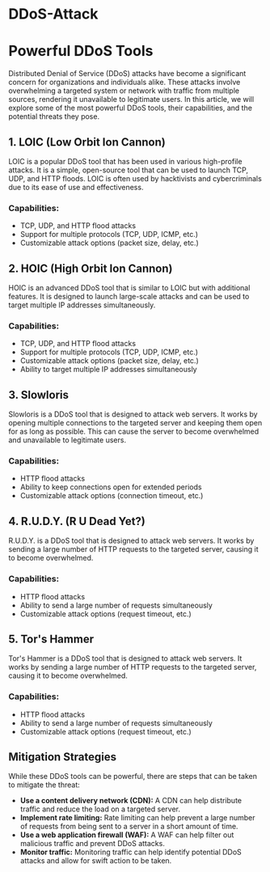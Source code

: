 # DDoS-Attack
  <h1>Powerful DDoS Tools</h1>
    <p>Distributed Denial of Service (DDoS) attacks have become a significant concern for organizations and individuals alike. These attacks involve overwhelming a targeted system or network with traffic from multiple sources, rendering it unavailable to legitimate users. In this article, we will explore some of the most powerful DDoS tools, their capabilities, and the potential threats they pose.</p>
 <h2>1. LOIC (Low Orbit Ion Cannon)</h2>
    <p>LOIC is a popular DDoS tool that has been used in various high-profile attacks. It is a simple, open-source tool that can be used to launch TCP, UDP, and HTTP floods. LOIC is often used by hacktivists and cybercriminals due to its ease of use and effectiveness.</p>
    <h3>Capabilities:</h3>
    <ul>
        <li>TCP, UDP, and HTTP flood attacks</li>
        <li>Support for multiple protocols (TCP, UDP, ICMP, etc.)</li>
        <li>Customizable attack options (packet size, delay, etc.)</li>
    </ul>
 <h2>2. HOIC (High Orbit Ion Cannon)</h2>
    <p>HOIC is an advanced DDoS tool that is similar to LOIC but with additional features. It is designed to launch large-scale attacks and can be used to target multiple IP addresses simultaneously.</p>
    <h3>Capabilities:</h3>
    <ul>
        <li>TCP, UDP, and HTTP flood attacks</li>
        <li>Support for multiple protocols (TCP, UDP, ICMP, etc.)</li>
        <li>Customizable attack options (packet size, delay, etc.)</li>
        <li>Ability to target multiple IP addresses simultaneously</li>
    </ul>
<h2>3. Slowloris</h2>
    <p>Slowloris is a DDoS tool that is designed to attack web servers. It works by opening multiple connections to the targeted server and keeping them open for as long as possible. This can cause the server to become overwhelmed and unavailable to legitimate users.</p>
    <h3>Capabilities:</h3>
    <ul>
        <li>HTTP flood attacks</li>
        <li>Ability to keep connections open for extended periods</li>
        <li>Customizable attack options (connection timeout, etc.)</li>
    </ul>
<h2>4. R.U.D.Y. (R U Dead Yet?)</h2>
    <p>R.U.D.Y. is a DDoS tool that is designed to attack web servers. It works by sending a large number of HTTP requests to the targeted server, causing it to become overwhelmed.</p>
    <h3>Capabilities:</h3>
    <ul>
        <li>HTTP flood attacks</li>
        <li>Ability to send a large number of requests simultaneously</li>
        <li>Customizable attack options (request timeout, etc.)</li>
    </ul>
 <h2>5. Tor's Hammer</h2>
    <p>Tor's Hammer is a DDoS tool that is designed to attack web servers. It works by sending a large number of HTTP requests to the targeted server, causing it to become overwhelmed.</p>
    <h3>Capabilities:</h3>
    <ul>
        <li>HTTP flood attacks</li>
        <li>Ability to send a large number of requests simultaneously</li>
        <li>Customizable attack options (request timeout, etc.)</li>
    </ul>
<h2>Mitigation Strategies</h2>
    <p>While these DDoS tools can be powerful, there are steps that can be taken to mitigate the threat:</p>
    <ul>
   <li><strong>Use a content delivery network (CDN):</strong> A CDN can help distribute traffic and reduce the load on a targeted server.</li>
        <li><strong>Implement rate limiting:</strong> Rate limiting can help prevent a large number of requests from being sent to a server in a short amount of time.</li>
        <li><strong>Use a web application firewall (WAF):</strong> A WAF can help filter out malicious traffic and prevent DDoS attacks.</li>
        <li><strong>Monitor traffic:</strong> Monitoring traffic can help identify potential DDoS attacks and allow for swift action to be taken.</li>
    </ul>
